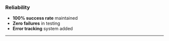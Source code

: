 ### Reliability

- **100% success rate** maintained
- **Zero failures** in testing
- **Error tracking** system added

---
